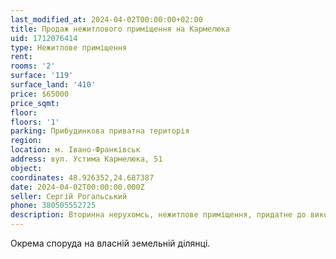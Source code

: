 ```yaml
---
last_modified_at: 2024-04-02T00:00:00+02:00
title: Продаж нежитлового приміщення на Кармелюка
uid: 1712076414
type: Нежитлове приміщення
rent:
rooms: '2'
surface: '119'
surface_land: '410'
price: $65000
price_sqmt:
floor:
floors: '1'
parking: Прибудинкова приватна територія
region:
location: м. Івано-Франківськ
address: вул. Устима Кармелюка, 51
object:
coordinates: 48.926352,24.687387
date: 2024-04-02T00:00:00.000Z
seller: Сергій Рогальський
phone: 380505552725
description: Вторинна нерухомсь, нежитлове приміщення, придатне до використання
---
```


Окрема споруда на власній земельній ділянці.
